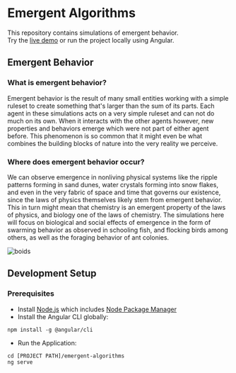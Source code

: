 # Emergent Algorithms

This repository contains simulations of emergent behavior.  
Try the [live demo](https://patrick-mahnkopf.github.io/emergent-algorithms/) or run the project locally using Angular.

## Emergent Behavior

### What is emergent behavior?
Emergent behavior is the result of many small entities working with a simple ruleset to create something that's larger than the sum of its parts.
Each agent in these simulations acts on a very simple ruleset and can not do much on its own.
When it interacts with the other agents however, new properties and behaviors emerge which were not part of either agent before.
This phenomenon is so common that it might even be what combines the building blocks of nature into the very reality we perceive.

### Where does emergent behavior occur?
We can observe emergence in nonliving physical systems like the ripple patterns forming in sand dunes, water crystals forming into snow flakes, and even in the very fabric of space and time that governs our existence, since the laws of physics themselves likely stem from emergent behavior.
This in turn might mean that chemistry is an emergent property of the laws of physics, and biology one of the laws of chemistry.
The simulations here will focus on biological and social effects of emergence in the form of swarming behavior as observed in schooling fish, and flocking birds among others, as well as the foraging behavior of ant colonies.

![boids](https://user-images.githubusercontent.com/69430023/147598153-c43067e8-c33a-46c4-ad69-c952e0e37f17.gif)

## Development Setup
### Prerequisites
- Install [Node.js](https://nodejs.org/) which includes [Node Package Manager](https://www.npmjs.com/get-npm)  
- Install the Angular CLI globally:

```
npm install -g @angular/cli
```
- Run the Application:
```
cd [PROJECT PATH]/emergent-algorithms
ng serve
```
